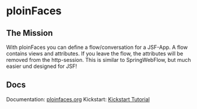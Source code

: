 # ploinFaces

## The Mission

With ploinFaces you can define a flow/conversation for a JSF-App. A flow contains views and attributes. If you leave the flow, the attributes will be removed from the http-session. This is similar to SpringWebFlow, but much easier und designed for JSF!

## Docs

Documentation: [ploinfaces.org](http://www.ploinfaces.org/)
Kickstart: [Kickstart Tutorial](http://www.ploinfaces.org/kickstart.html)
